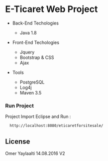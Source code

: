 # E-Ticaret Web Project

* Back-End Techologies
  - Java 1.8
  
* Front-End Techologies
  - Jquery
  - Bootstrap & CSS
  - Ajax
 
* Tools
    - PostgreSQL
    - Log4j
    - Maven 3.5


### Run Project
 Project Import Eclipse and Run :
```sh
  http://localhost:8080/eticaretforsitesale/
```

License
----

Omer Yaylaalti
14.08.2016 V2
